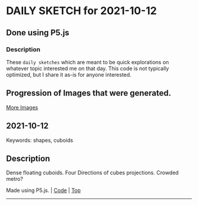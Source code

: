 # DAILY SKETCH for 2021-10-12

## Done using P5.js

### Description

These `daily sketches` which are meant to be quick explorations     on whatever topic interested me on that day. This code is not typically optimized, but I share it as-is     for anyone interested.



## Progression of Images that were generated.



[More Images](2021-10-12/images) 


## 2021-10-12
Keywords: shapes, cuboids
 

## Description 

 Dense floating cuboids. Four Directions of cubes projections.
 Crowded metro?
 

Made using P5.js. | [Code](2021/2021-10-12/) | [Top](#daily-sketches) 

-----

